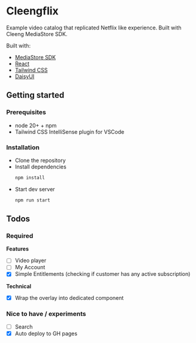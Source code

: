 # Cleengflix

Example video catalog that replicated Netflix like experience.
Built with Cleeng MediaStore SDK.

Built with:
* [MediaStore SDK](https://github.com/Cleeng/mediastore-sdk)
* [React](https://reactjs.org/)
* [Tailwind CSS](https://tailwindcss.com/)
* [DaisyUI](https://daisyui.com/)

## Getting started

### Prerequisites

* node 20+ + npm
* Tailwind CSS IntelliSense plugin for VSCode

### Installation

* Clone the repository
* Install dependencies
    ```bash
    npm install
    ```
* Start dev server
    ```bash
    npm run start
    ```

## Todos

### Required

**Features**

- [ ] Video player
- [ ] My Account
- [x] Simple Entitlements (checking if customer has any active subscription)

**Technical**
- [x] Wrap the overlay into dedicated component

### Nice to have / experiments
- [ ] Search
- [x] Auto deploy to GH pages

